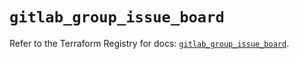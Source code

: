 # `gitlab_group_issue_board`

Refer to the Terraform Registry for docs: [`gitlab_group_issue_board`](https://registry.terraform.io/providers/gitlabhq/gitlab/18.4.1/docs/resources/group_issue_board).
